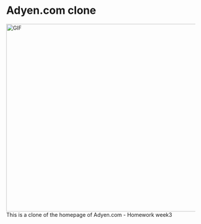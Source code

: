 # Adyen.com clone
 <img alt="GIF" src="https://github.com/amagsid/amagsid/blob/main/readme-Tour.gif" width="950" height="500" />
This is a clone of the homepage of Adyen.com - Homework week3

